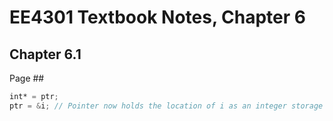 # EE4301 Textbook Notes, Chapter 6
## Chapter 6.1

Page ##
```Verilog
int* = ptr;
ptr = &i; // Pointer now holds the location of i as an integer storage location
```
